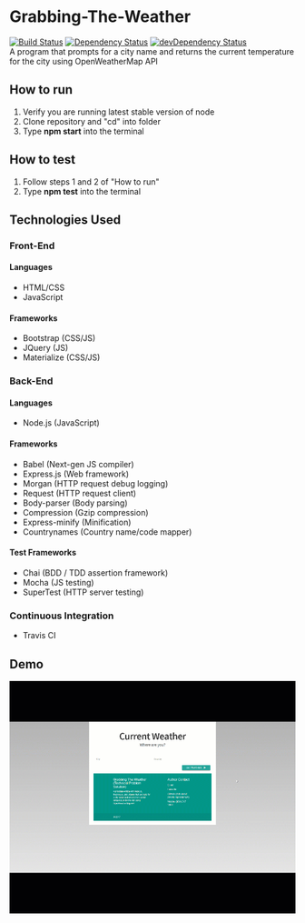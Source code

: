 # Grabbing-The-Weather
[![Build Status](https://travis-ci.org/Acesonnall/Grabbing-The-Weather.svg?branch=master)](https://travis-ci.org/Acesonnall/Grabbing-The-Weather) [![Dependency Status](https://david-dm.org/Acesonnall/rGrabbing-The-Weather.svg)](https://david-dm.org/Acesonnall/Grabbing-The-Weather) [![devDependency Status](https://david-dm.org/Acesonnall/Grabbing-The-Weather/dev-status.svg)](https://david-dm.org/Acesonnall/Grabbing-The-Weather#info=devDependencies)
<br />
A program that prompts for a city name and returns the current temperature for the city using OpenWeatherMap API <br />
## How to run
1. Verify you are running latest stable version of node
2. Clone repository and "cd" into folder
3. Type **npm start** into the terminal
## How to test
1. Follow steps 1 and 2 of "How to run"
2. Type **npm test** into the terminal
## Technologies Used
### Front-End
#### Languages
- HTML/CSS
- JavaScript
#### Frameworks
- Bootstrap (CSS/JS)
- JQuery (JS)
- Materialize (CSS/JS)
### Back-End
#### Languages
- Node.js (JavaScript)
#### Frameworks
- Babel (Next-gen JS compiler)
- Express.js (Web framework)
- Morgan (HTTP request debug logging)
- Request (HTTP request client)
- Body-parser (Body parsing)
- Compression (Gzip compression)
- Express-minify (Minification)
- Countrynames (Country name/code mapper)
#### Test Frameworks
- Chai (BDD / TDD assertion framework)
- Mocha (JS testing)
- SuperTest (HTTP server testing)
### Continuous Integration
- Travis CI
## Demo
![Grabbing The Weather Demo](https://github.com/Acesonnall/Grabbing-The-Weather/blob/master/Project_Resources/Grabbing%20The%20Weather%20Demo.gif?raw=true)

